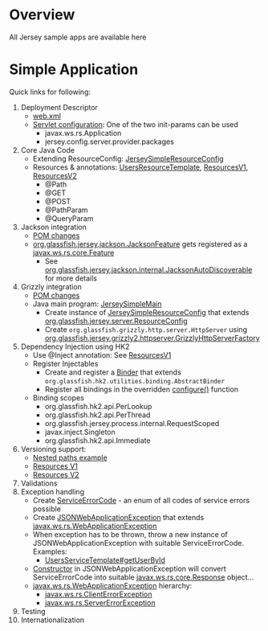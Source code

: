 # Overview
All Jersey sample apps are available here

# Simple Application
Quick links for following:

1. Deployment Descriptor
    * [web.xml](jersey-simple/src/main/webapp/WEB-INF/web.xml)
    * [Servlet configuration](jersey-simple/src/main/webapp/WEB-INF/web.xml#L9-L25): One of the two init-params can be used
      * javax.ws.rs.Application
      * jersey.config.server.provider.packages
2. Core Java Code
    * Extending ResourceConfig: [JerseySimpleResourceConfig](jersey-simple/src/main/java/com/venkat/rest/simple/resources/JerseySimpleResourceConfig.java)
    * Resources & annotations: [UsersResourceTemplate](jersey-simple/src/main/java/com/venkat/rest/simple/resources/UsersResourceTemplate.java), [ResourcesV1](jersey-simple/src/main/java/com/venkat/rest/simple/resources/ResourcesV1.java), [ResourcesV2](jersey-simple/src/main/java/com/venkat/rest/simple/resources/ResourcesV2.java)
      * @Path
      * @GET
      * @POST
      * @PathParam
      * @QueryParam
3. Jackson integration
    * [POM changes](jersey-simple/pom.xml#L32-L35)
    * [org.glassfish.jersey.jackson.JacksonFeature](http://javadox.com/org.glassfish.jersey.media/jersey-media-json-jackson/2.8/org/glassfish/jersey/jackson/JacksonFeature.html) gets registered as a [javax.ws.rs.core.Feature](https://docs.oracle.com/javaee/7/api/javax/ws/rs/core/Feature.html)
      * See [org.glassfish.jersey.jackson.internal.JacksonAutoDiscoverable](http://javadox.com/org.glassfish.jersey.media/jersey-media-json-jackson/2.12/org/glassfish/jersey/jackson/internal/JacksonAutoDiscoverable.html) for more details
4. Grizzly integration
    * [POM changes](jersey-simple/pom.xml#L28-L31)
    * Java main program: [JerseySimpleMain](jersey-simple/src/main/java/com/venkat/rest/simple/app/JerseySimpleMain.java#L17-L28)
      * Create instance of [JerseySimpleResourceConfig](jersey-simple/src/main/java/com/venkat/rest/simple/resources/JerseySimpleResourceConfig.java) that extends [org.glassfish.jersey.server.ResourceConfig](http://javadox.com/org.glassfish.jersey.bundles/apidocs/2.11/org/glassfish/jersey/server/ResourceConfig.html)
      * Create ```org.glassfish.grizzly.http.server.HttpServer``` using [org.glassfish.jersey.grizzly2.httpserver.GrizzlyHttpServerFactory](http://javadox.com/org.glassfish.jersey.bundles/apidocs/2.11/org/glassfish/jersey/grizzly2/httpserver/GrizzlyHttpServerFactory.html)
5. Dependency Injection using HK2
    * Use @Inject annotation: See [ResourcesV1](jersey-simple/src/main/java/com/venkat/rest/simple/resources/ResourcesV1.java#L14-15)
    * Register Injectables
      * Create and register a [Binder](jersey-simple/src/main/java/com/venkat/rest/simple/resources/JerseySimpleResourceConfig.java#L24-31) that extends ```org.glassfish.hk2.utilities.binding.AbstractBinder```
      * Register all bindings in the overridden [configure()](jersey-simple/src/main/java/com/venkat/rest/simple/resources/JerseySimpleResourceConfig.java#L27-L30) function
    * Binding scopes
      * org.glassfish.hk2.api.PerLookup
      * org.glassfish.hk2.api.PerThread
      * org.glassfish.jersey.process.internal.RequestScoped
      * javax.inject.Singleton
      * org.glassfish.hk2.api.Immediate
6. Versioning support:
    * [Nested paths example](jersey-simple/src/main/java/com/venkat/rest/simple/resources/ResourcesV1.java#L17-L20)
    * [Resources V1](jersey-simple/src/main/java/com/venkat/rest/simple/resources/ResourcesV1.java)
    * [Resources V2](jersey-simple/src/main/java/com/venkat/rest/simple/resources/ResourcesV2.java)
7. Validations
8. Exception handling
    * Create [ServiceErrorCode](jersey-simple/src/main/java/com/venkat/rest/simple/exceptions/ServiceErrorCode.java) - an enum of all codes of service errors possible
    * Create [JSONWebApplicationException](jersey-simple/src/main/java/com/venkat/rest/simple/exceptions/JSONWebApplicationException.java) that extends [javax.ws.rs.WebApplicationException](https://docs.oracle.com/javaee/7/api/javax/ws/rs/WebApplicationException.html)
    * When exception has to be thrown, throw a new instance of JSONWebApplicationException with suitable ServiceErrorCode. Examples:
      * [UsersServiceTemplate#getUserById](jersey-simple/src/main/java/com/venkat/rest/simple/services/UsersServiceTemplate.java#L35-L38)
    * [Constructor](jersey-simple/src/main/java/com/venkat/rest/simple/exceptions/JSONWebApplicationException.java#L12-L17) in JSONWebApplicationException will convert ServiceErrorCode into suitable [javax.ws.rs.core.Response](https://docs.oracle.com/javaee/7/api/javax/ws/rs/core/Response.html) object...
    * [javax.ws.rs.WebApplicationException](https://docs.oracle.com/javaee/7/api/javax/ws/rs/WebApplicationException.html) hierarchy:
      * [javax.ws.rs.ClientErrorException](https://docs.oracle.com/javaee/7/api/javax/ws/rs/ClientErrorException.html)
      * [javax.ws.rs.ServerErrorException](https://docs.oracle.com/javaee/7/api/javax/ws/rs/ServerErrorException.html)
9. Testing
10. Internationalization
